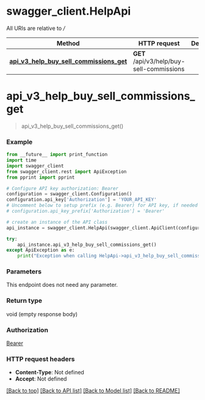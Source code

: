 # swagger_client.HelpApi

All URIs are relative to */*

Method | HTTP request | Description
------------- | ------------- | -------------
[**api_v3_help_buy_sell_commissions_get**](HelpApi.md#api_v3_help_buy_sell_commissions_get) | **GET** /api/v3/help/buy-sell-commissions | 

# **api_v3_help_buy_sell_commissions_get**
> api_v3_help_buy_sell_commissions_get()



### Example
```python
from __future__ import print_function
import time
import swagger_client
from swagger_client.rest import ApiException
from pprint import pprint

# Configure API key authorization: Bearer
configuration = swagger_client.Configuration()
configuration.api_key['Authorization'] = 'YOUR_API_KEY'
# Uncomment below to setup prefix (e.g. Bearer) for API key, if needed
# configuration.api_key_prefix['Authorization'] = 'Bearer'

# create an instance of the API class
api_instance = swagger_client.HelpApi(swagger_client.ApiClient(configuration))

try:
    api_instance.api_v3_help_buy_sell_commissions_get()
except ApiException as e:
    print("Exception when calling HelpApi->api_v3_help_buy_sell_commissions_get: %s\n" % e)
```

### Parameters
This endpoint does not need any parameter.

### Return type

void (empty response body)

### Authorization

[Bearer](../README.md#Bearer)

### HTTP request headers

 - **Content-Type**: Not defined
 - **Accept**: Not defined

[[Back to top]](#) [[Back to API list]](../README.md#documentation-for-api-endpoints) [[Back to Model list]](../README.md#documentation-for-models) [[Back to README]](../README.md)

